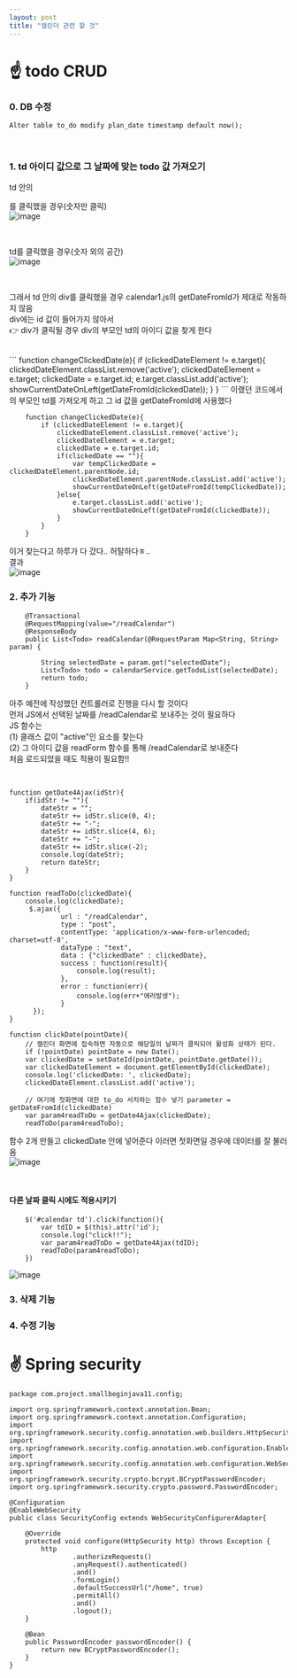 ```yaml
---
layout: post
title: "캘린더 관련 할 것"
---
```


# ☝ todo CRUD
### 0. DB 수정
`Alter table to_do modify plan_date timestamp default now();`  

<br>

### 1. td 아이디 값으로 그 날짜에 맞는 todo 값 가져오기
td 안의 <div>를 클릭했을 경우(숫자만 클릭)  
![image](https://user-images.githubusercontent.com/86642180/184384236-fe0d17a1-1a19-41ca-bb57-f1c0df877be8.png)  

<br>

td를 클릭했을 경우(숫자 외의 공간)  
![image](https://user-images.githubusercontent.com/86642180/184388352-8644b0f7-c384-4b02-b96f-fd38d62f304b.png)  

<br>
  
그래서 td 안의 div를 클릭했을 경우 calendar1.js의 getDateFromId가 제대로 작동하지 않음  
div에는 id 값이 들어가지 않아서  
👉 div가 클릭될 경우 div의 부모인 td의 아이디 값을 찾게 한다  
  
<br>
```
    function changeClickedDate(e){
        if (clickedDateElement != e.target){
            clickedDateElement.classList.remove('active');
            clickedDateElement = e.target;
            clickedDate = e.target.id;
            e.target.classList.add('active');
            showCurrentDateOnLeft(getDateFromId(clickedDate));
        }
    }
```
이랬던 코드에서 <div>의 부모인 td를 가져오게 하고  
그 id 값을 getDateFromId에 사용했다

```
    function changeClickedDate(e){
        if (clickedDateElement != e.target){
            clickedDateElement.classList.remove('active');
            clickedDateElement = e.target;
            clickedDate = e.target.id;
            if(clickedDate == ""){
                var tempClickedDate = clickedDateElement.parentNode.id;
                clickedDateElement.parentNode.classList.add('active');
                showCurrentDateOnLeft(getDateFromId(tempClickedDate));
            }else{
                e.target.classList.add('active');
                showCurrentDateOnLeft(getDateFromId(clickedDate));
            }
        }
    }
```
이거 찾는다고 하루가 다 갔다.. 허탈하다ㅎ..  
결과  
![image](https://user-images.githubusercontent.com/86642180/184420889-8e519505-2336-4ec2-9e45-949cfa40f6f3.png)  

### 2. 추가 기능
```
    @Transactional
    @RequestMapping(value="/readCalendar")
    @ResponseBody
    public List<Todo> readCalendar(@RequestParam Map<String, String> param) {

        String selectedDate = param.get("selectedDate");
        List<Todo> todo = calendarService.getTodoList(selectedDate);
        return todo;
    }
```
아주 예전에 작성했던 컨트롤러로 진행을 다시 할 것이다  
먼저 JS에서 선택된 날짜를 /readCalendar로 보내주는 것이 필요하다  
JS 함수는  
(1) 클래스 값이 "active"인 요소를 찾는다  
(2) 그 아이디 값을 readForm 함수를 통해 /readCalendar로 보내준다  
처음 로드되었을 때도 적용이 필요함!!  

<br>  
  
```
function getDate4Ajax(idStr){
    if(idStr != ""){
        dateStr = "";
        dateStr += idStr.slice(0, 4);
        dateStr += "-";
        dateStr += idStr.slice(4, 6);
        dateStr += "-";
        dateStr += idStr.slice(-2);
        console.log(dateStr);
        return dateStr;
    }
}

function readToDo(clickedDate){
    console.log(clickedDate);
     $.ajax({
             url : "/readCalendar",
             type : "post",
             contentType: 'application/x-www-form-urlencoded; charset=utf-8',
             dataType : "text",
             data : {"clickedDate" : clickedDate},
             success : function(result){
                 console.log(result);
             },
             error : function(err){
                 console.log(err+"에러발생");
             }
      });
}
  
function clickDate(pointDate){
    // 캘린더 화면에 접속하면 자동으로 해당일의 날짜가 클릭되어 활성화 상태가 된다.
    if (!pointDate) pointDate = new Date();
    var clickedDate = setDateId(pointDate, pointDate.getDate());
    var clickedDateElement = document.getElementById(clickedDate);
    console.log('clickedDate: ', clickedDate);
    clickedDateElement.classList.add('active');

    // 여기에 첫화면에 대한 to_do 서치하는 함수 넣기 parameter = getDateFromId(clickedDate)
    var param4readToDo = getDate4Ajax(clickedDate);
    readToDo(param4readToDo);
```
함수 2개 만들고 clickedDate 안에 넣어준다 이러면 첫화면일 경우에 데이터를 잘 불러옴  
![image](https://user-images.githubusercontent.com/86642180/184425481-412b31c9-067b-4442-ab9d-12b1ed867837.png)  
  
<br>
  
#### 다른 날짜 클릭 시에도 적용시키기
```
    $('#calendar td').click(function(){
        var tdID = $(this).attr('id');
        console.log("click!!");
        var param4readToDo = getDate4Ajax(tdID);
        readToDo(param4readToDo);
    })
```  
![image](https://user-images.githubusercontent.com/86642180/184426128-e5c4c6f7-8b27-40dd-94e1-6489bfd88957.png)  


### 3. 삭제 기능

### 4. 수정 기능

# ✌ Spring security
```
package com.project.smallbeginjava11.config;

import org.springframework.context.annotation.Bean;
import org.springframework.context.annotation.Configuration;
import org.springframework.security.config.annotation.web.builders.HttpSecurity;
import org.springframework.security.config.annotation.web.configuration.EnableWebSecurity;
import org.springframework.security.config.annotation.web.configuration.WebSecurityConfigurerAdapter;
import org.springframework.security.crypto.bcrypt.BCryptPasswordEncoder;
import org.springframework.security.crypto.password.PasswordEncoder;

@Configuration
@EnableWebSecurity
public class SecurityConfig extends WebSecurityConfigurerAdapter{

    @Override
    protected void configure(HttpSecurity http) throws Exception {
        http
                .authorizeRequests()
                .anyRequest().authenticated()
                .and()
                .formLogin()
                .defaultSuccessUrl("/home", true)
                .permitAll()
                .and()
                .logout();
    }

    @Bean
    public PasswordEncoder passwordEncoder() {
        return new BCryptPasswordEncoder();
    }
}
```
